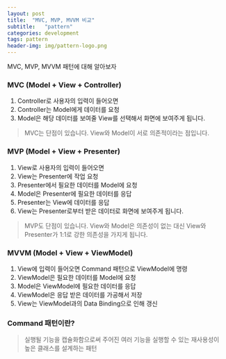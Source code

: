 ```yaml
---
layout: post
title:  "MVC, MVP, MVVM 비교"
subtitle:   "pattern"
categories: development
tags: pattern
header-img: img/pattern-logo.png
---
```



MVC, MVP, MVVM 패턴에 대해 알아보자

### MVC (Model + View + Controller)

1. Controller로 사용자의 입력이 들어오면
2. Controller는 Model에게 데이터를 요청
3. Model은 해당 데이터를 보여줄 View를 선택해서 화면에 보여주게 됩니다.

> MVC는 단점이 있습니다. View와 Model이 서로 의존적이라는 점입니다.


### MVP (Model + View + Presenter)

1. View로 사용자의 입력이 들어오면
2. View는 Presenter에 작업 요청
3. Presenter에서 필요한 데이터를 Model에 요청
4. Model은 Presenter에 필요한 데이터를 응답
5. Presenter는 View에 데이터를 응답
6. View는 Presenter로부터 받은 데이터로 화면에 보여주게 됩니다.

> MVP도 단점이 있습니다. View와 Model은 의존성이 없는 대신 View와 Presenter가 1:1로 강한 의존성을 가지게 됩니다.


### MVVM (Model + View + ViewModel)

1. View에 입력이 들어오면 Command 패턴으로 ViewModel에 명령
2. ViewModel은 필요한 데이터를 Model에 요청
3. Model은 ViewModel에 필요한 데이터를 응답
4. ViewModel은 응답 받은 데이터를 가공해서 저장
5. View는 ViewModel과의 Data Binding으로 인해 갱신


### Command 패턴이란?
> 실행될 기능을 캡슐화함으로써 주어진 여러 기능을 실행할 수 있는 재사용성이 높은 클래스를 설계하는 패턴

<script async src="//pagead2.googlesyndication.com/pagead/js/adsbygoogle.js"></script>
<!-- posts -->
<ins class="adsbygoogle"
     style="display:block"
     data-ad-client="ca-pub-1778623499634593"
     data-ad-slot="2464814109"
     data-ad-format="auto"
     data-full-width-responsive="true"></ins>
<script>
(adsbygoogle = window.adsbygoogle || []).push({});
</script>
